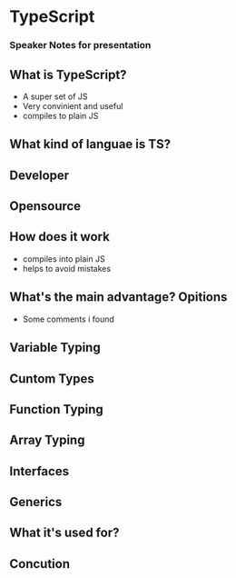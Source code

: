 # TypeScript
### Speaker Notes for presentation

## What is TypeScript?
- A super set of JS
- Very convinient and useful
- compiles to plain JS

## What kind of languae is TS?

## Developer

## Opensource


## How does it work
- compiles into plain JS
- helps to avoid mistakes

## What's the main advantage? Opitions
- Some comments i found 

## Variable Typing

## Cuntom Types

## Function Typing

## Array Typing

## Interfaces

## Generics

## What it's used for?


## Concution